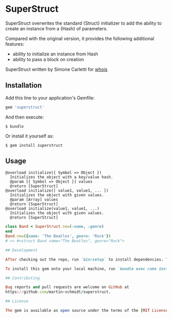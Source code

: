 # SuperStruct

SuperStruct overwrites the standard {Struct} initializer to add the ability to
create an instance from a {Hash} of parameters.

Compared with the original version, it provides the following additional
features:
  * ability to initialize an instance from Hash
  * ability to pass a block on creation

SuperStruct written by Simone Carletti for [whois](https://github.com/weppos/whois)

## Installation

Add this line to your application's Gemfile:

```ruby
gem 'superstruct'
```

And then execute:

    $ bundle

Or install it yourself as:

    $ gem install superstruct

## Usage

    @overload initialize({ Symbol => Object })
      Initializes the object with a key/value hash.
      @param [{ Symbol => Object }] values
      @return [SuperStruct]
    @overload initialize([ value1, value1, ... ])
      Initializes the object with given values.
      @param [Array] values
      @return [SuperStruct]
    @overload initialize(value1, value1, ...)
      Initializes the object with given values.
      @return [SuperStruct]

```ruby
class Band < SuperStruct.new(:name, :genre)
end
Band.new({name: 'The Beatles', genre: 'Rock'})
# => #<struct Band name="The Beatles", genre="Rock">

## Development

After checking out the repo, run `bin/setup` to install dependencies. Then, run `rake spec` to run the tests. You can also run `bin/console` for an interactive prompt that will allow you to experiment.

To install this gem onto your local machine, run `bundle exec rake install`. To release a new version, update the version number in `version.rb`, and then run `bundle exec rake release`, which will create a git tag for the version, push git commits and tags, and push the `.gem` file to [rubygems.org](https://rubygems.org).

## Contributing

Bug reports and pull requests are welcome on GitHub at
https://github.com/martin-schmidt/superstruct.

## License

The gem is available as open source under the terms of the [MIT License](http://opensource.org/licenses/MIT).

